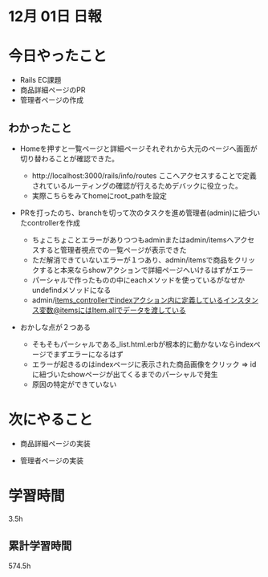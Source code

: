 #  12月 01日 日報

# 今日やったこと

* Rails EC課題
* 商品詳細ページのPR
* 管理者ページの作成
##  わかったこと

* Homeを押すと一覧ページと詳細ページそれぞれから大元のページへ画面が切り替わることが確認できた。
  * http://localhost:3000/rails/info/routes ここへアクセスすることで定義されているルーティングの確認が行えるためデバックに役立った。
  * 実際こちらをみてhomeにroot_pathを設定
* PRを打ったのち、branchを切って次のタスクを進め管理者(admin)に紐づいたcontrollerを作成
  * ちょこちょことエラーがありつつもadminまたはadmin/itemsへアクセスすると管理者視点での一覧ページが表示できた
  * ただ解消できていないエラーが１つあり、admin/itemsで商品をクリックすると本来ならshowアクションで詳細ページへいけるはずがエラー
  * パーシャルで作ったものの中にeachメソッドを使っているがなぜかundefindメソッドになる
  * admin/items_controllerでindexアクション内に定義しているインスタンス変数@itemsにはItem.allでデータを渡している

* おかしな点が２つある
  * そもそもパーシャルである_list.html.erbが根本的に動かないならindexページでまずエラーになるはず
  * エラーが起きるのはindexページに表示された商品画像をクリック => idに紐づいたshowページが出てくるまでのパーシャルで発生
  * 原因の特定ができていない

# 次にやること

* 商品詳細ページの実装

* 管理者ページの実装

#  学習時間
3.5h
##  累計学習時間
574.5h
